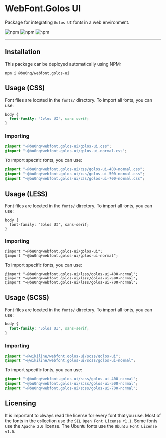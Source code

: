 # WebFont.Golos UI

Package for integrating `Golos UI` fonts in a web environment.

![npm](https://img.shields.io/npm/v/@bu0nq/webfont.golos-ui?style=for-the-badge)
![npm](https://img.shields.io/npm/dm/@bu0nq/webfont.golos-ui?style=for-the-badge)
![npm](https://img.shields.io/npm/dt/@bu0nq/webfont.golos-ui?style=for-the-badge)
___

## Installation

This package can be deployed automatically using NPM:

```
npm i @bu0nq/webfont.golos-ui
```

## Usage (CSS)

Font files are located in the `fonts/` directory. To import all fonts, you can use:

```css
body {
  font-family: 'Golos UI', sans-serif;
}
```

### Importing

```css
@import "~@bu0nq/webfont.golos-ui/golos-ui.css";
@import "~@bu0nq/webfont.golos-ui/golos-ui-normal.css";
```

To import specific fonts, you can use:

```css
@import "~@bu0nq/webfont.golos-ui/css/golos-ui-400-normal.css";
@import "~@bu0nq/webfont.golos-ui/css/golos-ui-500-normal.css";
@import "~@bu0nq/webfont.golos-ui/css/golos-ui-700-normal.css";
```

## Usage (LESS)

Font files are located in the `fonts/` directory. To import all fonts, you can use:

```less
body {
  font-family: 'Golos UI', sans-serif;
}
```

### Importing

```less
@import "~@bu0nq/webfont.golos-ui/golos-ui";
@import "~@bu0nq/webfont.golos-ui/golos-ui-normal";
```

To import specific fonts, you can use:

```less
@import "~@bu0nq/webfont.golos-ui/less/golos-ui-400-normal";
@import "~@bu0nq/webfont.golos-ui/less/golos-ui-500-normal";
@import "~@bu0nq/webfont.golos-ui/less/golos-ui-700-normal";
```

## Usage (SCSS)

Font files are located in the `fonts/` directory. To import all fonts, you can use:

```scss
body {
  font-family: 'Golos UI', sans-serif;
}
```

### Importing

```scss
@import "~@wikiline/webfont.golos-ui/scss/golos-ui";
@import "~@wikiline/webfont.golos-ui/scss/golos-ui-normal";
```

To import specific fonts, you can use:

```scss
@import "~@bu0nq/webfont.golos-ui/scss/golos-ui-400-normal";
@import "~@bu0nq/webfont.golos-ui/scss/golos-ui-500-normal";
@import "~@bu0nq/webfont.golos-ui/scss/golos-ui-700-normal";
```

## Licensing

It is important to always read the license for every font that you use. Most of the fonts in the collection use the `SIL
Open Font License v1.1`. Some fonts use the `Apache 2.0` license. The Ubuntu fonts use the `Ubuntu Font License v1.0`.
